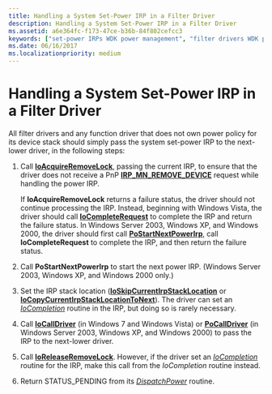 ```yaml
---
title: Handling a System Set-Power IRP in a Filter Driver
description: Handling a System Set-Power IRP in a Filter Driver
ms.assetid: a6e364fc-f173-47ce-b36b-84f802cefcc3
keywords: ["set-power IRPs WDK power management", "filter drivers WDK power management"]
ms.date: 06/16/2017
ms.localizationpriority: medium
---
```


# Handling a System Set-Power IRP in a Filter Driver





All filter drivers and any function driver that does not own power policy for its device stack should simply pass the system set-power IRP to the next-lower driver, in the following steps:

1.  Call [**IoAcquireRemoveLock**](https://docs.microsoft.com/windows-hardware/drivers/ddi/content/wdm/nf-wdm-ioacquireremovelock), passing the current IRP, to ensure that the driver does not receive a PnP [**IRP\_MN\_REMOVE\_DEVICE**](https://docs.microsoft.com/windows-hardware/drivers/kernel/irp-mn-remove-device) request while handling the power IRP.

    If **IoAcquireRemoveLock** returns a failure status, the driver should not continue processing the IRP. Instead, beginning with Windows Vista, the driver should call [**IoCompleteRequest**](https://docs.microsoft.com/windows-hardware/drivers/ddi/content/wdm/nf-wdm-iocompleterequest) to complete the IRP and return the failure status. In Windows Server 2003, Windows XP, and Windows 2000, the driver should first call [**PoStartNextPowerIrp**](https://docs.microsoft.com/windows-hardware/drivers/ddi/content/ntifs/nf-ntifs-postartnextpowerirp), call **IoCompleteRequest** to complete the IRP, and then return the failure status.

2.  Call **PoStartNextPowerIrp** to start the next power IRP. (Windows Server 2003, Windows XP, and Windows 2000 only.)

3.  Set the IRP stack location ([**IoSkipCurrentIrpStackLocation**](https://docs.microsoft.com/windows-hardware/drivers/kernel/mm-bad-pointer) or [**IoCopyCurrentIrpStackLocationToNext**](https://docs.microsoft.com/windows-hardware/drivers/ddi/content/wdm/nf-wdm-iocopycurrentirpstacklocationtonext)). The driver can set an [*IoCompletion*](https://docs.microsoft.com/windows-hardware/drivers/ddi/content/wdm/nc-wdm-io_completion_routine) routine in the IRP, but doing so is rarely necessary.

4.  Call [**IoCallDriver**](https://docs.microsoft.com/windows-hardware/drivers/ddi/content/wdm/nf-wdm-iocalldriver) (in Windows 7 and Windows Vista) or [**PoCallDriver**](https://docs.microsoft.com/windows-hardware/drivers/ddi/content/ntifs/nf-ntifs-pocalldriver) (in Windows Server 2003, Windows XP, and Windows 2000) to pass the IRP to the next-lower driver.

5.  Call [**IoReleaseRemoveLock**](https://docs.microsoft.com/windows-hardware/drivers/ddi/content/wdm/nf-wdm-ioreleaseremovelock). However, if the driver set an [*IoCompletion*](https://docs.microsoft.com/windows-hardware/drivers/ddi/content/wdm/nc-wdm-io_completion_routine) routine for the IRP, make this call from the *IoCompletion* routine instead.

6.  Return STATUS\_PENDING from its [*DispatchPower*](https://docs.microsoft.com/windows-hardware/drivers/ddi/content/wdm/nc-wdm-driver_dispatch) routine.

 

 




